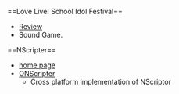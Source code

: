 ==Love Live! School Idol Festival==
* [Review](http://d.hatena.ne.jp/gravit/20130415/1366068704)
* Sound Game.

==NScripter==
* [home page](http://www.nscripter.com/)
* [ONScripter](http://onscripter.sourceforge.jp/onscripter.html)
  * Cross platform implementation of NScriptor